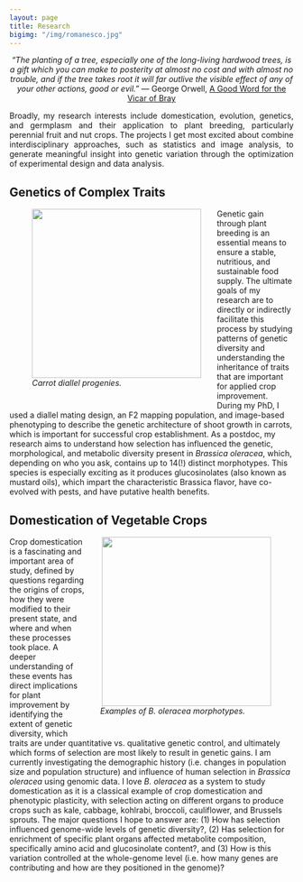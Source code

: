 ```yaml
---
layout: page
title: Research
bigimg: "/img/romanesco.jpg"
---
```


<center><i>“The planting of a tree, especially one of the long-living hardwood trees, is a gift which you can make to posterity at almost no cost and with almost no trouble, and if the tree takes root it will far outlive the visible effect of any of your other actions, good or evil.”</i> ― George Orwell, <a href="http://orwell.ru/library/reviews/vicar/english/e_vicar">A Good Word for the Vicar of Bray</a></center>   

<p align="justify">
Broadly, my research interests include domestication, evolution, genetics, and germplasm and their application to plant breeding, particularly perennial fruit and nut crops. The projects I get most excited about combine interdisciplinary approaches, such as statistics and image analysis, to generate meaningful insight into genetic variation through the optimization of experimental design and data analysis.</p>

## Genetics of Complex Traits
<p align="justify">

<figure>
<div style="float: left; padding-right: 25px; padding-bottom: 25px">
	<img src="/img/carrot_field.png" width="300" alt="" align="left">
	<figcaption><i>Carrot diallel progenies.</i></figcaption>
</div>
</figure>

Genetic gain through plant breeding is an essential means to ensure a stable, nutritious, and sustainable food supply. The ultimate goals of my research are to directly or indirectly facilitate this process by studying patterns of genetic diversity and understanding the inheritance of traits that are important for applied crop improvement. During my PhD, I used a diallel mating design, an F2 mapping population, and image-based phenotyping to describe the genetic architecture of shoot growth in carrots, which is important for successful crop establishment. As a postdoc, my research aims to understand how selection has influenced the genetic, morphological, and metabolic diversity present in <i>Brassica oleracea</i>, which, depending on who you ask, contains up to 14(!) distinct morphotypes. This species is especially exciting as it produces glucosinolates (also known as mustard oils), which impart the characteristic Brassica flavor, have co-evolved with pests, and have putative health benefits.
</p>

## Domestication of Vegetable Crops 
<p align="justify">
	
<figure>
<div style="float: right; padding-left: 25px; padding-bottom: 25px">
	<img src="/img/brassica_diversity.png" width="300" alt="" align="right">
	<figcaption><i>Examples of B. oleracea morphotypes.</i></figcaption>
</div>
</figure>

Crop domestication is a fascinating and important area of study, defined by questions regarding the origins of crops, how they were modified to their present state, and where and when these processes took place. A deeper understanding of these events has direct implications for plant improvement by identifying the extent of genetic diversity, which traits are under quantitative vs. qualitative genetic control, and ultimately which forms of selection are most likely to result in genetic gains. I am currently investigating the demographic history (i.e. changes in population size and population structure) and influence of human selection in <i>Brassica oleracea</i> using genomic data. I love <i>B. oleracea</i> as a system to study domestication as it is a classical example of crop domestication and phenotypic plasticity, with selection acting on different organs to produce crops such as kale, cabbage, kohlrabi, broccoli, cauliflower, and Brussels sprouts. The major questions I hope to answer are: (1) How has selection influenced genome-wide levels of genetic diversity?, (2) Has selection for enrichment of specific plant organs affected metabolite composition, specifically amino acid and glucosinolate content?, and (3) How is this variation controlled at the whole-genome level (i.e. how many genes are contributing and how are they positioned in the genome)?
</p>
